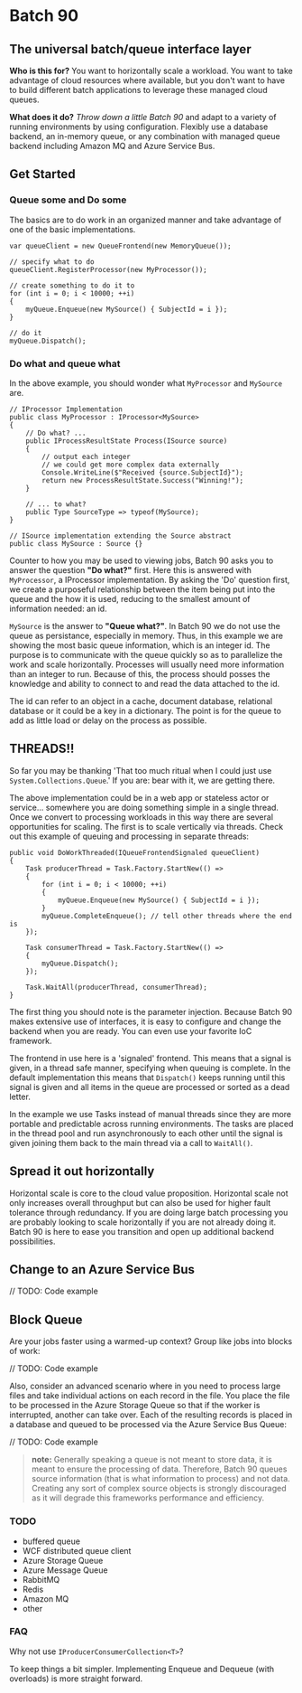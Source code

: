 # Batch 90

## The universal batch/queue interface layer

**Who is this for?** You want to horizontally scale a workload. You want to take advantage of cloud resources where available, but you don't want to have to build different batch applications to leverage these managed cloud queues.

**What does it do?** *Throw down a little Batch 90* and adapt to a variety of running environments by using configuration. Flexibly use a database backend, an in-memory queue, or any combination with managed queue backend including Amazon MQ and Azure Service Bus.

## Get Started

### Queue some and Do some

The basics are to do work in an organized manner and take advantage of one of the basic implementations.

    var queueClient = new QueueFrontend(new MemoryQueue());
    
    // specify what to do
    queueClient.RegisterProcessor(new MyProcessor());

    // create something to do it to
    for (int i = 0; i < 10000; ++i)
    {
        myQueue.Enqueue(new MySource() { SubjectId = i });
    }

    // do it
    myQueue.Dispatch();

### Do what and queue what

In the above example, you should wonder what `MyProcessor` and `MySource` are.

    // IProcessor Implementation
    public class MyProcessor : IProcessor<MySource>
    {
        // Do what? ...
        public IProcessResultState Process(ISource source)
        {
            // output each integer
            // we could get more complex data externally
            Console.WriteLine($"Received {source.SubjectId}");
            return new ProcessResultState.Success("Winning!");
        }

        // ... to what?
        public Type SourceType => typeof(MySource);
    }

    // ISource implementation extending the Source abstract
    public class MySource : Source {}

Counter to how you may be used to viewing jobs, Batch 90 asks you to answer the question **"Do what?"** first. Here this is answered with `MyProcessor`, a IProcessor implementation. By asking the 'Do' question first, we create a purposeful relationship between the item being put into the queue and the how it is used, reducing to the smallest amount of information needed: an id.

`MySource` is the answer to **"Queue what?"**. In Batch 90 we do not use the queue as persistance, especially in memory. Thus, in this example we are showing the most basic queue information, which is an integer id. The purpose is to communicate with the queue quickly so as to parallelize the work and scale horizontally. Processes will usually need more information than an integer to run. Because of this, the process should posses the knowledge and ability to connect to and read the data attached to the id.

The id can refer to an object in a cache, document database, relational database or it could be a key in a dictionary. The point is for the queue to add as little load or delay on the process as possible.

## THREADS‼

So far you may be thanking 'That too much ritual when I could just use `System.Collections.Queue`.' If you are: bear with it, we are getting there.

The above implementation could be in a web app or stateless actor or service... somewhere you are doing something simple in a single thread. Once we convert to processing workloads in this way there are several opportunities for scaling. The first is to scale vertically via threads. Check out this example of queuing and processing in separate threads:

    public void DoWorkThreaded(IQueueFrontendSignaled queueClient)
    {
        Task producerThread = Task.Factory.StartNew(() =>
        {
            for (int i = 0; i < 10000; ++i)
            {
                myQueue.Enqueue(new MySource() { SubjectId = i });
            }
            myQueue.CompleteEnqueue(); // tell other threads where the end is
        });

        Task consumerThread = Task.Factory.StartNew(() =>
        {
            myQueue.Dispatch();
        });

        Task.WaitAll(producerThread, consumerThread);
    }

The first thing you should note is the parameter injection. Because Batch 90 makes extensive use of interfaces, it is easy to configure and change the backend when you are ready. You can even use your favorite IoC framework.

The frontend in use here is a 'signaled' frontend. This means that a signal is given, in a thread safe manner, specifying when queuing is complete. In the default implementation this means that `Dispatch()` keeps running until this signal is given and all items in the queue are processed or sorted as a dead letter.

In the example we use Tasks instead of manual threads since they are more portable and predictable across running environments. The tasks are placed in the thread pool and run asynchronously to each other until the signal is given joining them back to the main thread via a call to `WaitAll()`.

## Spread it out horizontally

Horizontal scale is core to the cloud value proposition. Horizontal scale not only increases overall throughput but can also be used for higher fault tolerance through redundancy. If you are doing large batch processing you are probably looking to scale horizontally if you are not already doing it. Batch 90 is here to ease you transition and open up additional backend possibilities.

## Change to an Azure Service Bus

// TODO: Code example

## Block Queue

Are your jobs faster using a warmed-up context? Group like jobs into blocks of work:

// TODO: Code example

Also, consider an advanced scenario where in you need to process large files and take individual actions on each record in the file. You place the file to be processed in the Azure Storage Queue so that if the worker is interrupted, another can take over. Each of the resulting records is placed in a database and queued to be processed via the Azure Service Bus Queue:

// TODO: Code example

> **note:** Generally speaking a queue is not meant to store data, it is meant to ensure the processing of data.  Therefore, Batch 90 queues source information (that is what information to process) and not data. Creating any sort of complex source objects is strongly discouraged as it will degrade this frameworks performance and efficiency.

### TODO

- buffered queue
- WCF distributed queue client
- Azure Storage Queue
- Azure Message Queue
- RabbitMQ
- Redis
- Amazon MQ
- other

### FAQ

Why not use `IProducerConsumerCollection<T>`?

To keep things a bit simpler. Implementing Enqueue and Dequeue (with overloads) is more straight forward.
